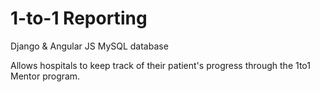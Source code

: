 1-to-1 Reporting
=================

Django & Angular JS
MySQL database

Allows hospitals to keep track of their patient's progress through the 1to1 Mentor program.